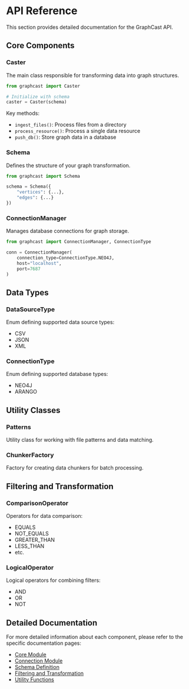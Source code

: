 # API Reference

This section provides detailed documentation for the GraphCast API.

## Core Components

### Caster
The main class responsible for transforming data into graph structures.

```python
from graphcast import Caster

# Initialize with schema
caster = Caster(schema)
```

Key methods:
- `ingest_files()`: Process files from a directory
- `process_resource()`: Process a single data resource
- `push_db()`: Store graph data in a database

### Schema
Defines the structure of your graph transformation.

```python
from graphcast import Schema

schema = Schema({
    "vertices": {...},
    "edges": {...}
})
```

### ConnectionManager
Manages database connections for graph storage.

```python
from graphcast import ConnectionManager, ConnectionType

conn = ConnectionManager(
    connection_type=ConnectionType.NEO4J,
    host="localhost",
    port=7687
)
```

## Data Types

### DataSourceType
Enum defining supported data source types:
- CSV
- JSON
- XML

### ConnectionType
Enum defining supported database types:
- NEO4J
- ARANGO

## Utility Classes

### Patterns
Utility class for working with file patterns and data matching.

### ChunkerFactory
Factory for creating data chunkers for batch processing.

## Filtering and Transformation

### ComparisonOperator
Operators for data comparison:
- EQUALS
- NOT_EQUALS
- GREATER_THAN
- LESS_THAN
- etc.

### LogicalOperator
Logical operators for combining filters:
- AND
- OR
- NOT

## Detailed Documentation

For more detailed information about each component, please refer to the specific documentation pages:

- [Core Module](core.md)
- [Connection Module](connection.md)
- [Schema Definition](schema.md)
- [Filtering and Transformation](filters.md)
- [Utility Functions](utils.md) 
